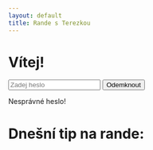 ```yaml
---
layout: default
title: Rande s Terezkou
---
```


<div id="password-screen">
    <h1>Vítej!</h1>
    <input type="password" id="password" placeholder="Zadej heslo">
    <button onclick="checkPassword()">Odemknout</button>
    <p id="error-message" class="hidden">Nesprávné heslo!</p>
</div>

<div id="content" class="hidden">
    <h1>Dnešní tip na rande:</h1>
    <p id="date"></p>
    <p id="idea"></p>
</div>

<script src="{{ '/assets/js/script.js' | relative_url }}"></script>